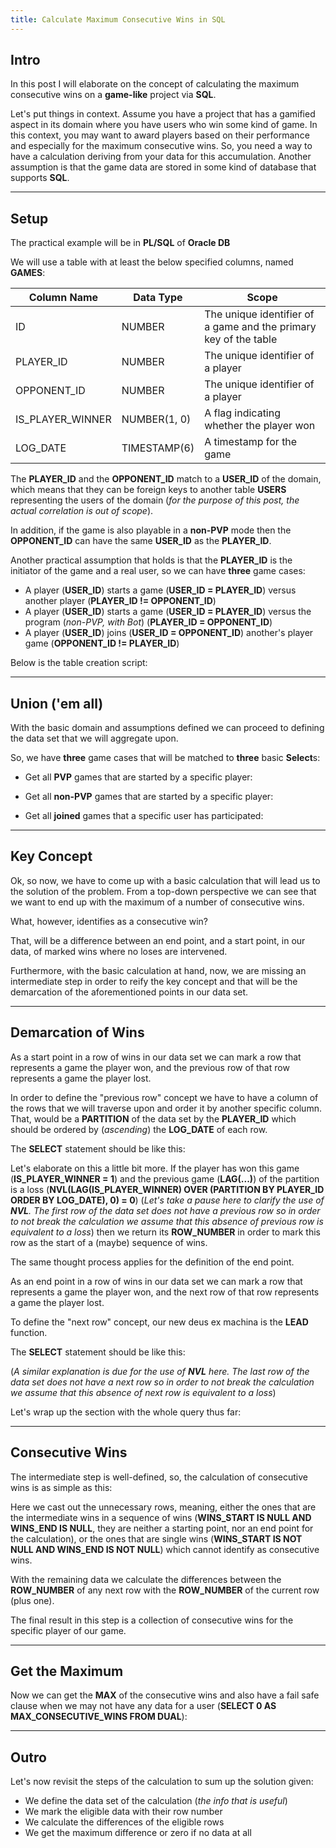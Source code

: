 ```yaml
---
title: Calculate Maximum Consecutive Wins in SQL
---
```


## Intro

In this post I will elaborate on the concept of calculating 
the maximum consecutive wins on a **game-like** project via **SQL**.

Let\'s put things in context. Assume you have a project that has a
gamified aspect in its domain where you have users who win some kind of game.
In this context, you may want to award players based on their performance and
especially for the maximum consecutive wins. So, you need a way to 
have a calculation deriving from your data for this accumulation.
Another assumption is that the game data are stored in some kind of database
that supports **SQL**.

---

## Setup

The practical example will be in **PL/SQL** of **Oracle DB** 

We will use a table with at least the below specified columns, named **GAMES**:


<div class="format-inner-table">

| Column Name      | Data Type    | Scope                                                            |
|------------------|--------------|------------------------------------------------------------------|
| ID               | NUMBER       | The unique identifier of a game and the primary key of the table |
| PLAYER_ID        | NUMBER       | The unique identifier of a player                                |
| OPPONENT_ID      | NUMBER       | The unique identifier of a player                                |
| IS_PLAYER_WINNER | NUMBER(1, 0) | A flag indicating whether the player won                         | 
| LOG_DATE         | TIMESTAMP(6) | A timestamp for the game                                         |

</div>

The **PLAYER_ID** and the **OPPONENT_ID** match to a **USER_ID** of the domain, which means
that they can be foreign keys to another table **USERS** representing the users of the domain
(_for the purpose of this post, the actual correlation is out of scope_).

In addition, if the game is also playable in a **non-PVP** mode then the **OPPONENT_ID**
can have the same **USER_ID** as the **PLAYER_ID**.

Another practical assumption that holds is that the **PLAYER_ID** is the initiator of 
the game and a real user, so we can have **three** game cases:

* A player (**USER_ID**) starts a game (**USER_ID = PLAYER_ID**) 
  versus another player (**PLAYER_ID != OPPONENT_ID**)
* A player (**USER_ID**) starts a game (**USER_ID = PLAYER_ID**)
  versus the program (_non-PVP, with Bot_) (**PLAYER_ID = OPPONENT_ID**)
* A player (**USER_ID**) joins (**USER_ID = OPPONENT_ID**) another\'s player game 
  (**OPPONENT_ID != PLAYER_ID**)
  
Below is the table creation script:

<script src="https://gist.github.com/steve-papadogiannis/3e3fcb0d34bfbb6e826b2df31cc1d934.js"></script>

---

## Union (\'em all)

With the basic domain and assumptions defined we can proceed to defining the data set that
we will aggregate upon.

So, we have **three** game cases that will be matched to **three** basic **Select**s:

* Get all **PVP** games that are started by a specific player:

<script src="https://gist.github.com/steve-papadogiannis/e416f62a1e4e4c562957af9a2704ed19.js"></script>

* Get all **non-PVP** games that are started by a specific player:

<script src="https://gist.github.com/steve-papadogiannis/c1ad8de2e6f1593e78d9107e8c67bc64.js"></script>

* Get all **joined** games that a specific user has participated:

<script src="https://gist.github.com/steve-papadogiannis/ad4b41f2b1987bda9f8dfabccc29c84f.js"></script>

---

## Key Concept

Ok, so now, we have to come up with a basic calculation that will 
lead us to the solution of the problem. From a top-down perspective 
we can see that we want to end up with the maximum of a number of 
consecutive wins. 

What, however, identifies as a consecutive win?

That, will be a difference between an end point,
and a start point, in our data, of marked wins where no loses are intervened.

Furthermore, with the basic calculation at hand, now, we are missing an
intermediate step in order to reify the key concept and that will be 
the demarcation of the aforementioned points in our data set.

---

## Demarcation of Wins

As a start point in a row of wins in our data set we can mark 
a row that represents a game the player won, and the previous row
of that row represents a game the player lost.

In order to define the \"previous row\" concept we have to have a column
of the rows that we will traverse upon and order it by
another specific column. That, would be a **PARTITION** of the data set
by the **PLAYER_ID** which should be ordered by (_ascending_) 
the **LOG_DATE** of each row.

The **SELECT** statement should be like this:

<script src="https://gist.github.com/steve-papadogiannis/e908684f01768947eab25a3f20eae61d.js"></script>

Let\'s elaborate on this a little bit more. If the player has won this
game (**IS_PLAYER_WINNER = 1**) and the previous game (**LAG(\...)**)
of the partition is a loss (**NVL(LAG(IS_PLAYER_WINNER) OVER (PARTITION BY PLAYER_ID ORDER BY LOG_DATE), 0) = 0**)
(_Let\'s take a pause here to clarify the use of **NVL**. The first row of 
the data set does not have a previous row so in order to not break the calculation
we assume that this absence of previous row is equivalent to a loss_) then we
return its **ROW_NUMBER** in order to mark this row as the start of a (maybe) 
sequence of wins.

The same thought process applies for the definition of the end point.


As an end point in a row of wins in our data set we can mark
a row that represents a game the player won, and the next row
of that row represents a game the player lost.

To define the \"next row\" concept, our new deus ex machina is the
**LEAD** function.

The **SELECT** statement should be like this:

<script src="https://gist.github.com/steve-papadogiannis/16ec415bad4871d923db2314042e4c85.js"></script>

(_A similar explanation is due for the use of **NVL** here. The last row of
the data set does not have a next row so in order to not break the calculation
we assume that this absence of next row is equivalent to a loss_)

Let\'s wrap up the section with the whole query thus far:

<script src="https://gist.github.com/steve-papadogiannis/fb83a698ec85b95189843c611e174415.js"></script>

---

## Consecutive Wins

The intermediate step is well-defined, so, the calculation of 
consecutive wins is as simple as this:

<script src="https://gist.github.com/steve-papadogiannis/6f9bb5da037dcce0e02d4a07e6ceb2c1.js"></script>

Here we cast out the unnecessary rows, meaning, either the ones that
are the intermediate wins in a sequence of wins (**WINS_START IS NULL AND WINS_END IS NULL**,
they are neither a starting point, nor an end point for the calculation),
or the ones that are single wins (**WINS_START IS NOT NULL AND WINS_END IS NOT NULL**)
which cannot identify as consecutive wins. 

With the remaining data
we calculate the differences between the **ROW_NUMBER** of any next row
with the **ROW_NUMBER** of the current row (plus one).

The final result in this step is a collection of consecutive wins for 
the specific player of our game.

--- 

## Get the Maximum

Now we can get the **MAX** of the consecutive wins and also have a 
fail safe clause when we may not have any data for a user (**SELECT 0 AS MAX_CONSECUTIVE_WINS
FROM DUAL**):

<script src="https://gist.github.com/steve-papadogiannis/3a34b592b12f1b288a485394e39fcdd9.js"></script>

---

## Outro

Let\'s now revisit the steps of the calculation to sum up the solution given:

* We define the data set of the calculation (_the info that is useful_)
* We mark the eligible data with their row number
* We calculate the differences of the eligible rows
* We get the maximum difference or zero if no data at all

